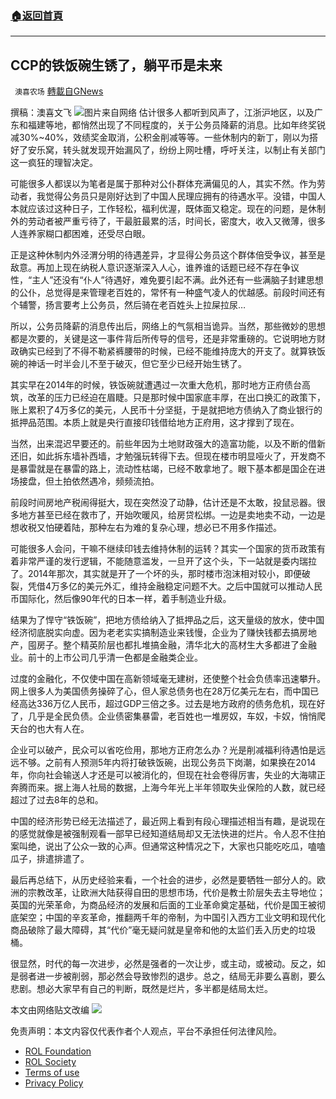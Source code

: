 ###  [:house:返回首頁](https://github.com/ourhimalayas/txt)
---


## CCP的铁饭碗生锈了，躺平币是未来
` 澳喜农场` [轉載自GNews](https://gnews.org/zh-hans/1739290/)

撰稿：澳喜文飞
![](https://assets.gnews.org/wp-content/uploads/2021/12/Picture2-3.jpg)图片来自网络
估计很多人都听到风声了，江浙沪地区，以及广东和福建等地，都悄然出现了不同程度的，关于公务员降薪的消息。比如年终奖锐减30%~40%，效绩奖金取消，公积金削减等等。一些休制内的新丁，刚以为搭好了安乐窝，转头就发现开始漏风了，纷纷上网吐槽，呼吁关注，以制止有关部门这一疯狂的理智决定。

可能很多人都误以为笔者是属于那种对公仆群体充满偏见的人，其实不然。作为劳动者，我觉得公务员只是刚好达到了中国人民理应拥有的待遇水平。没错，中国人本就应该过这种日子，工作轻松，福利优渥，既体面又稳定。现在的问题，是休制外的劳动者被严重亏待了，干最脏最累的活，时间长，密度大，收入又微薄，很多人连养家糊口都困难，还受尽白眼。

正是这种休制内外泾渭分明的待遇差异，才显得公务员这个群体倍受争议，甚至是敌意。再加上现在纳税人意识逐渐深入人心，谁养谁的话题已经不存在争议性，“主人”还没有“仆人”待遇好，难免要引起不满。此外还有一些满脑子封建思想的公仆，总觉得是来管理老百姓的，常怀有一种盛气凌人的优越感。前段时间还有个辅警，扬言要考上公务员，然后骑在老百姓头上拉屎拉尿…

所以，公务员降薪的消息传出后，网络上的气氛相当诡异。当然，那些微妙的思想都是次要的，关键是这一事件背后所传导的信号，还是非常重磅的。它说明地方财政确实已经到了不得不勒紧裤腰带的时候，已经不能维持庞大的开支了。就算铁饭碗的神话一时半会儿不至于破灭，但它至少已经开始生锈了。

其实早在2014年的时候，铁饭碗就遭遇过一次重大危机，那时地方正府债台高筑，改革的压力已经迫在眉睫。只是那时候中国家底丰厚，在出口换汇的政策下，账上累积了4万多亿的美元，人民币十分坚挺，于是就把地方债纳入了商业银行的抵押品范围。本质上就是央行直接印钱借给地方正府用，这才撑到了现在。

当然，出来混迟早要还的。前些年因为土地财政强大的造富功能，以及不断的借新还旧，如此拆东墙补西墙，才勉强玩转得下去。但现在楼市明显哑火了，开发商不是暴雷就是在暴雷的路上，流动性枯竭，已经不敢拿地了。眼下基本都是国企在进场接盘，但土拍依然遇冷，频频流拍。

前段时间房地产税闹得挺大，现在突然没了动静，估计还是不太敢，投鼠忌器。很多地方甚至已经在救市了，开始吹暖风，给房贷松绑。一边是卖地卖不动，一边是想收税又怕硬着陆，那种左右为难的复杂心理，想必已不用多作描述。

可能很多人会问，干嘛不继续印钱去维持休制的运转？其实一个国家的货币政策有着非常严谨的发行逻辑，不能随意滥发，一旦开了这个头，下一站就是委内瑞拉了。2014年那次，其实就是开了一个坏的头，那时楼市泡沫相对较小，即便破裂，凭借4万多亿的美元外汇，维持金融稳定问题不大。之后中国就可以推动人民币国际化，然后像90年代的日本一样，着手制造业升级。

结果为了悍守“铁饭碗”，把地方债给纳入了抵押品之后，这天量级的放水，使中国经济彻底脱实向虚。因为老老实实搞制造业来钱慢，企业为了赚快钱都去搞房地产，囤房子。整个精英阶层也都扎堆搞金融，清华北大的高材生大多都进了金融业。前十的上市公司几乎清一色都是金融类企业。

过度的金融化，不仅使中国在高新领域毫无建树，还使整个社会负债率迅速攀升。网上很多人为美国债务操碎了心，但人家总债务也在28万亿美元左右，而中国已经高达336万亿人民币，超过GDP三倍之多。过去是地方政府的债务危机，现在好了，几乎是全民负债。企业债密集暴雷，老百姓也一堆房奴，车奴，卡奴，悄悄爬天台的也大有人在。

企业可以破产，民众可以省吃俭用，那地方正府怎么办？光是削减福利待遇怕是远远不够。之前有人预测5年内将打破铁饭碗，出现公务员下岗潮，如果换在2014年，你向社会输送人才还是可以被消化的，但现在社会卷得厉害，失业的大海啸正奔腾而来。据上海人社局的数据，上海今年光上半年领取失业保险的人数，就已经超过了过去8年的总和。

中国的经济形势已经无法描述了，最近网上看到有段心理描述相当有趣，是说现在的感觉就像是被强制观看一部早已经知道结局却又无法快进的烂片。令人忍不住拍案叫绝，说出了公众一致的心声。但通常这种情况之下，大家也只能吃吃瓜，嗑嗑瓜子，排遣排遣了。

最后再总结下，从历史经验来看，一个社会的进步，必然是要牺牲一部分人的。欧洲的宗教改革，让欧洲大陆获得自田的思想市场，代价是教士阶层失去主导地位；英国的光荣革命，为商品经济的发展和后面的工业革命奠定基础，代价是国王被彻底架空；中国的辛亥革命，推翻两千年的帝制，为中国引入西方工业文明和现代化商品破除了最大障碍，其“代价”毫无疑问就是皇帝和他的太监们丢入历史的垃圾桶。

很显然，时代的每一次进步，必然是强者的一次让步，或主动，或被动。反之，如是弱者进一步被削弱，那必然会导致惨烈的退步。总之，结局无非要么喜剧，要么悲剧。想必大家早有自己的判断，既然是烂片，多半都是结局太烂。

本文由网络贴文改编
![](https://assets.gnews.org/wp-content/uploads/2021/12/澳喜图标2-1-2.jpg)
 

免责声明：本文内容仅代表作者个人观点，平台不承担任何法律风险。

- [ROL Foundation](https://rolfoundation.org/)
- [ROL Society](https://rolsociety.org/)
- [Terms of use](https://gnews.org/terms-of-use-3/)
- [Privacy Policy](https://gnews.org/privacy-policy/)
